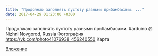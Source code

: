 ```yaml
---
title: "Продолжаю заполнять пустоту разными прибамбасами. ..."
date: 2017-04-29 01:23:00 +0300
---
```


Продолжаю заполнять пустоту разными прибамбасами. #arduino  @ Nizhni Novgorod, Russia
Фотография
<a class="vk-attach" href="https://vk.com/photo41076938_456240550">https://vk.com/photo41076938_456240550</a>
Карта

<a class="vk-attach" href="https://vk.com/photo41076938_456240550">Вложение</a>
